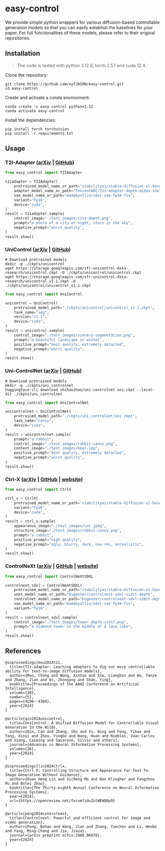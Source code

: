 # easy-control

We provide simple python wrappers for various diffusion-based controllable generation models so that you can easily establish the baselines for your paper.
For full functionalities of these models, please refer to their original repositories.



## Installation

> The code is tested with python 3.12.8, torch 2.5.1 and cuda 12.4.

Clone the repository:

```shell
git clone https://github.com/xyfJASON/easy-control.git
cd easy-control
```

Create and activate a conda environment:

```shell
conda create -n easy-control python=3.12
conda activate easy-control
```

Install the dependencies:

```shell
pip install torch torchvision
pip install -r requirements.txt
```



## Usage

### T2I-Adapter ([arXiv](https://arxiv.org/abs/2302.08453) | [GitHub](https://github.com/TencentARC/T2I-Adapter))

```python
from easy_control import T2IAdapter

t2iadapter = T2IAdapter(
    pretrained_model_name_or_path="stabilityai/stable-diffusion-xl-base-1.0",
    adapter_model_name_or_path="TencentARC/t2i-adapter-depth-midas-sdxl-1.0",
    vae_model_name_or_path="madebyollin/sdxl-vae-fp16-fix",
    variant="fp16",
    device="cuda",
)
result = t2iadapter.sample(
    control_image="./test_images/city-depth.png",
    prompt="a photo of a city at night, stars in the sky",
    negative_prompt="worst quality",
)
result.show()
```

### UniControl  ([arXiv](https://arxiv.org/abs/2305.11147) | [GitHub](https://github.com/salesforce/UniControl))

```shell
# Download pretrained models
mkdir -p ./ckpts/unicontrol
wget https://storage.googleapis.com/sfr-unicontrol-data-research/unicontrol.ckpt -O ./ckpts/unicontrol/unicontrol.ckpt
wget https://storage.googleapis.com/sfr-unicontrol-data-research/unicontrol_v1.1.ckpt -O ./ckpts/unicontrol/unicontrol_v1.1.ckpt
```

```python
from easy_control import UniControl

unicontrol = UniControl(
    pretrained_model_path="./ckpts/unicontrol/unicontrol_v1.1.ckpt",
    task_name="seg",
    version="v1.1",
    device="cuda",
)
result = unicontrol.sample(
    control_image="./test_images/scenery-segmentation.png",
    prompt="a beautiful landscape in winter",
    positive_prompt="best quality, extremely detailed",
    negative_prompt="worst quality",
)
result.show()
```

### Uni-ControlNet ([arXiv](https://arxiv.org/abs/2305.16322) | [GitHub](https://github.com/ShihaoZhaoZSH/Uni-ControlNet))

```shell
# Download pretrained models
mkdir -p ./ckpts/uni_controlnet
huggingface-cli download shihaozhao/uni-controlnet uni.ckpt --local-dir ./ckpts/uni_controlnet
```

```python
from easy_control import UniControlNet

unicontrolnet = UniControlNet(
    pretrained_model_path="./ckpts/uni_controlnet/uni.ckpt",
    task_name="canny",
    device="cuda",
)
result = unicontrolnet.sample(
    prompt="a rabbit",
    control_image="./test_images/rabbit-canny.png",
    content_image="./test_images/bear.jpg",
    positive_prompt="best quality, extremely detailed",
    negative_prompt="worst quality",
)
result.show()
```

### Ctrl-X ([arXiv](https://arxiv.org/abs/2406.07540) | [GitHub](https://github.com/genforce/ctrl-x/tree/main) | [website](https://genforce.github.io/ctrl-x))

```python
from easy_control import CtrlX

ctrl_x = CtrlX(
    pretrained_model_name_or_path="stabilityai/stable-diffusion-xl-base-1.0",
    variant="fp16",
    device="cuda",
)
result = ctrl_x.sample(
    appearance_image="./test_images/cat.jpeg",
    structure_image="./test_images/rabbit-canny.png",
    prompt="a rabbit",
    positive_prompt="high quality",
    negative_prompt="ugly, blurry, dark, low res, unrealistic",
)
result.show()
```

### ControlNeXt ([arXiv](https://arxiv.org/abs/2408.06070) | [GitHub](https://github.com/dvlab-research/ControlNeXt) | [website](https://pbihao.github.io/projects/controlnext/index.html))

```python
from easy_control import ControlNeXtSDXL

controlnext_sdxl = ControlNeXtSDXL(
    pretrained_model_name_or_path="stabilityai/stable-diffusion-xl-base-1.0",
    unet_model_name_or_path="Eugeoter/controlnext-sdxl-vidit-depth",
    controlnet_model_name_or_path="Eugeoter/controlnext-sdxl-vidit-depth",
    vae_model_name_or_path="madebyollin/sdxl-vae-fp16-fix",
    variant="fp16",
)
result = controlnext_sdxl.sample(
    control_image="./test_images/tower-depth-vidit.png",
    prompt="a diamond tower in the middle of a lava lake",
)
result.show()
```



## References

```
@inproceedings{mou2024t2i,
  title={T2i-adapter: Learning adapters to dig out more controllable ability for text-to-image diffusion models},
  author={Mou, Chong and Wang, Xintao and Xie, Liangbin and Wu, Yanze and Zhang, Jian and Qi, Zhongang and Shan, Ying},
  booktitle={Proceedings of the AAAI Conference on Artificial Intelligence},
  volume={38},
  number={5},
  pages={4296--4304},
  year={2024}
}
```

```
@article{qin2024unicontrol,
  title={UniControl: A Unified Diffusion Model for Controllable Visual Generation In the Wild},
  author={Qin, Can and Zhang, Shu and Yu, Ning and Feng, Yihao and Yang, Xinyi and Zhou, Yingbo and Wang, Huan and Niebles, Juan Carlos and Xiong, Caiming and Savarese, Silvio and others},
  journal={Advances in Neural Information Processing Systems},
  volume={36},
  year={2024}
}
```

```
@inproceedings{lin2024ctrlx,
  title={Ctrl-X: Controlling Structure and Appearance for Text-To-Image Generation Without Guidance},
  author={Kuan Heng Lin and Sicheng Mo and Ben Klingher and Fangzhou Mu and Bolei Zhou},
  booktitle={The Thirty-eighth Annual Conference on Neural Information Processing Systems},
  year={2024},
  url={https://openreview.net/forum?id=ZulWEWQOp9}
}
```

```
@article{peng2024controlnext,
  title={Controlnext: Powerful and efficient control for image and video generation},
  author={Peng, Bohao and Wang, Jian and Zhang, Yuechen and Li, Wenbo and Yang, Ming-Chang and Jia, Jiaya},
  journal={arXiv preprint arXiv:2408.06070},
  year={2024}
}
```
